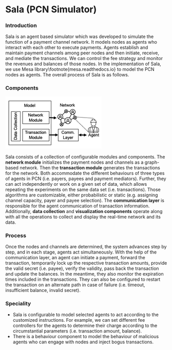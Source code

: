 
# Sala (PCN Simulator)


### Introduction

Sala is an agent based simulator which was developed to simulate the function of a payment channel network. It models nodes as agents who interact with each other to execute payments. Agents establish and maintain payment channels among peer nodes and then initiate, receive, and mediate the transactions. We can control the fee strategy and monitor the revenues and balances of those nodes. In the implementation of Sala, we use Mesa library\footnote{mesa.readthedocs.io} to model the PCN nodes as agents. The overall process of Sala is as follows. 

### Components

![](https://github.com/anupasm/SALA/blob/master/res/arch.png)

Sala consists of a collection of configurable modules and components. The **network module** initializes the payment nodes and channels as a graph-based network. Then the **transaction module** generates the transactions for the network. Both accommodate the different behaviours of three types of agents in PCN (i.e. payers, payees and payment mediators). Further, they can act independently or work on a given set of data, which allows repeating the experiments on the same data set (i.e. transactions). Those algorithms are customizable, either probabilistic or static (e.g. assigning channel capacity, payer and payee selection). The **communication layer** is responsible for the agent communication of transaction information. Additionally, **data collection** and **visualization components** operate along with all the operations to collect and display the real-time network and its data. 

### Process

Once the nodes and channels are determined, the system advances step by step, and in each stage, agents act simultaneously. With the help of the communication layer, an agent can initiate a payment, forward the transaction, temporarily lock up the respective transaction amounts, provide the valid secret (i.e. payee), verify the validity, pass back the transaction and update the balances. In the meantime, they also monitor the expiration times included in the transactions. They can also be configured to restart the transaction on an alternate path in case of failure (i.e. timeout, insufficient balance, invalid secret). 

### Speciality

- Sala is configurable to model selected agents to act according to the customized instructions. For example, we can set different fee controllers for the agents to determine their charge according to the circumstantial parameters (i.e. transaction amount, balance). 
- There is a behaviour component to model the behaviour of malicious agents who can engage with nodes and inject bogus transactions.


